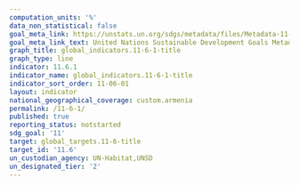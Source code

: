 ```yaml
---
computation_units: '%'
data_non_statistical: false
goal_meta_link: https://unstats.un.org/sdgs/metadata/files/Metadata-11-06-01.pdf
goal_meta_link_text: United Nations Sustainable Development Goals Metadata (pdf 2066kB)
graph_title: global_indicators.11-6-1-title
graph_type: line
indicator: 11.6.1
indicator_name: global_indicators.11-6-1-title
indicator_sort_order: 11-06-01
layout: indicator
national_geographical_coverage: custom.armenia
permalink: /11-6-1/
published: true
reporting_status: notstarted
sdg_goal: '11'
target: global_targets.11-6-title
target_id: '11.6'
un_custodian_agency: UN-Habitat,UNSD
un_designated_tier: '2'
---
```

